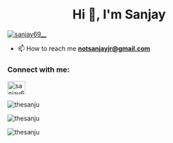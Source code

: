 <h1 align="center">Hi 👋, I'm Sanjay</h1>


<p align="left"> <a href="https://twitter.com/sanjay69__" target="blank"><img src="https://img.shields.io/twitter/follow/sanjay69__?logo=twitter&style=for-the-badge" alt="sanjay69__" /></a> </p>

- 📫 How to reach me **notsanjayjr@gmail.com**

<h3 align="left">Connect with me:</h3>
<p align="left">
<a href="https://twitter.com/sanjay69__" target="blank"><img align="center" src="https://raw.githubusercontent.com/rahuldkjain/github-profile-readme-generator/master/src/images/icons/Social/twitter.svg" alt="sanjay69__" height="30" width="40" /></a>
</p>

<p><img align="center" src="https://github-readme-stats.vercel.app/api/top-langs?username=thesanju&show_icons=true&locale=en&layout=compact" alt="thesanju" /></p>

<p><img align="center" src="https://github-readme-streak-stats.herokuapp.com/?user=thesanju&" alt="thesanju" /></p>
<p align="left"> <img src="https://komarev.com/ghpvc/?username=thesanju&label=Profile%20views&color=0e75b6&style=flat" alt="thesanju" /> </p>

